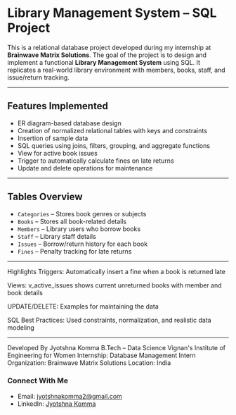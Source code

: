 #  Library Management System – SQL Project

This is a relational database project developed during my internship at **Brainwave Matrix Solutions**. The goal of the project is to design and implement a functional **Library Management System** using SQL. It replicates a real-world library environment with members, books, staff, and issue/return tracking.

---

##  Features Implemented

- ER diagram-based database design
- Creation of normalized relational tables with keys and constraints
- Insertion of sample data
- SQL queries using joins, filters, grouping, and aggregate functions
- View for active book issues
- Trigger to automatically calculate fines on late returns
- Update and delete operations for maintenance

---


##  Tables Overview

- `Categories` – Stores book genres or subjects
- `Books` – Stores all book-related details
- `Members` – Library users who borrow books
- `Staff` – Library staff details
- `Issues` – Borrow/return history for each book
- `Fines` – Penalty tracking for late returns

---

Highlights
Triggers: Automatically insert a fine when a book is returned late

Views: v_active_issues shows current unreturned books with member and book details

UPDATE/DELETE: Examples for maintaining the data

SQL Best Practices: Used constraints, normalization, and realistic data modeling

---

Developed By
Jyotshna Komma
B.Tech – Data Science
Vignan's Institute of Engineering for Women
 Internship: Database Management Intern
 Organization: Brainwave Matrix Solutions
 Location: India


###  Connect With Me

-  Email: jyotshnakomma2@gmail.com
-  LinkedIn: [Jyotshna Komma](www.linkedin.com/in/jyotshna-komma-152027jk)
